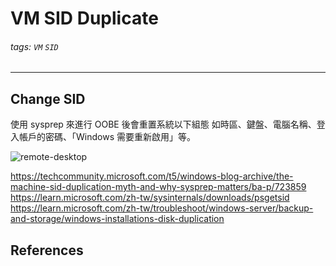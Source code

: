 VM SID Duplicate
===

###### tags: `VM` `SID` 

---
## Change SID
使用 sysprep 來進行 OOBE 後會重置系統以下組態
如時區、鍵盤、電腦名稱、登入帳戶的密碼、「Windows 需要重新啟用」等。

![remote-desktop][R001]  

https://techcommunity.microsoft.com/t5/windows-blog-archive/the-machine-sid-duplication-myth-and-why-sysprep-matters/ba-p/723859
https://learn.microsoft.com/zh-tw/sysinternals/downloads/psgetsid
https://learn.microsoft.com/zh-tw/troubleshoot/windows-server/backup-and-storage/windows-installations-disk-duplication
## References

[R001]: https://shazi.info/windows-%E7%94%A8-sysprep-%E6%9B%B4%E6%94%B9-sid-whoami-%E6%9F%A5-sid/


